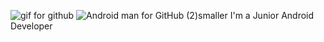 ![gif for github](https://user-images.githubusercontent.com/98304653/194688946-6a476916-98f2-4593-8828-4df67f3fc4c2.gif)
![Android man for GitHub (2)smaller](https://user-images.githubusercontent.com/98304653/194689490-f9371c5f-5034-44aa-8f24-0482e17141a9.gif)
I'm a Junior Android Developer
